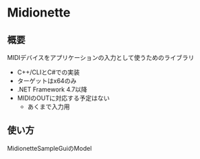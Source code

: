 # Midionette
## 概要
MIDIデバイスをアプリケーションの入力として使うためのライブラリ

- C++/CLIとC#での実装
- ターゲットはx64のみ
- .NET Framework 4.7以降
- MIDIのOUTに対応する予定はない
  - あくまで入力用
  
## 使い方
MidionetteSampleGuiのModel
